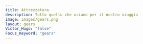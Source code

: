 ```yaml
---
title: Attrezzatura
description: Tutto quello che usiamo per il nostro viaggio
image: images/gears.png
layout: gears
Victor_Hugo: "false"
Focus_Keyword: "gears"
---
```


